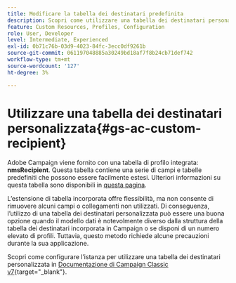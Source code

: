 ```yaml
---
title: Modificare la tabella dei destinatari predefinita
description: Scopri come utilizzare una tabella dei destinatari personalizzata
feature: Custom Resources, Profiles, Configuration
role: User, Developer
level: Intermediate, Experienced
exl-id: 0b71c76b-03d9-4023-84fc-3ecc0df9261b
source-git-commit: 061197048885a30249bd18af7f8b24cb71def742
workflow-type: tm+mt
source-wordcount: '127'
ht-degree: 3%

---
```


# Utilizzare una tabella dei destinatari personalizzata{#gs-ac-custom-recipient}

Adobe Campaign viene fornito con una tabella di profilo integrata: **nmsRecipient**. Questa tabella contiene una serie di campi e tabelle predefiniti che possono essere facilmente estesi. Ulteriori informazioni su questa tabella sono disponibili in [questa pagina](datamodel.md#ootb-profiles).

L’estensione di tabella incorporata offre flessibilità, ma non consente di rimuovere alcuni campi o collegamenti non utilizzati. Di conseguenza, l’utilizzo di una tabella dei destinatari personalizzata può essere una buona opzione quando il modello dati è notevolmente diverso dalla struttura della tabella dei destinatari incorporata in Campaign o se disponi di un numero elevato di profili.  Tuttavia, questo metodo richiede alcune precauzioni durante la sua applicazione.

Scopri come configurare l’istanza per utilizzare una tabella dei destinatari personalizzata in [Documentazione di Campaign Classic v7](https://experienceleague.adobe.com/docs/campaign-classic/using/configuring-campaign-classic/use-a-custom-recipient-table/about-custom-recipient-table.html){target="_blank"}.